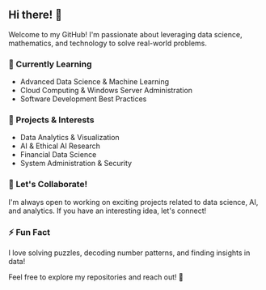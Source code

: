 ## Hi there! 👋

Welcome to my GitHub! I'm passionate about leveraging data science, mathematics, and technology to solve real-world problems.  

### 🌱 Currently Learning
- Advanced Data Science & Machine Learning  
- Cloud Computing & Windows Server Administration  
- Software Development Best Practices  

### 🔭 Projects & Interests
- Data Analytics & Visualization  
- AI & Ethical AI Research  
- Financial Data Science  
- System Administration & Security  

### 👯 Let's Collaborate!  
I'm always open to working on exciting projects related to data science, AI, and analytics. If you have an interesting idea, let's connect!  

### ⚡ Fun Fact  
I love solving puzzles, decoding number patterns, and finding insights in data!  

Feel free to explore my repositories and reach out! 🚀  
